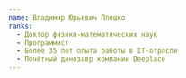 ```yaml
---
name: Владимир Юрьевич Плешко
ranks:
  - Доктор физико-математических наук
  - Программист
  - Более 35 лет опыта работы в IT-отрасли
  - Почётный динозавр компании Deeplace
---
```

